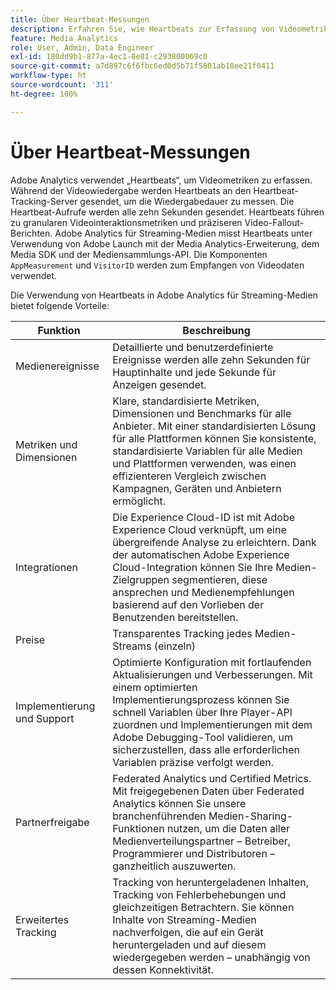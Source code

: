 ```yaml
---
title: Über Heartbeat-Messungen
description: Erfahren Sie, wie Heartbeats zur Erfassung von Videometriken verwendet werden.
feature: Media Analytics
role: User, Admin, Data Engineer
exl-id: 180dd9b1-877a-4ec1-8e81-c293800069c0
source-git-commit: a7d897c6f6fbc6ed0d5b71f5801ab18ee21f0411
workflow-type: ht
source-wordcount: '311'
ht-degree: 100%

---
```


# Über Heartbeat-Messungen

Adobe Analytics verwendet „Heartbeats“, um Videometriken zu erfassen. Während der Videowiedergabe werden Heartbeats an den Heartbeat-Tracking-Server gesendet, um die Wiedergabedauer zu messen. Die Heartbeat-Aufrufe werden alle zehn Sekunden gesendet. Heartbeats führen zu granularen Videointeraktionsmetriken und präziseren Video-Fallout-Berichten. Adobe Analytics für Streaming-Medien misst Heartbeats unter Verwendung von Adobe Launch mit der Media Analytics-Erweiterung, dem Media SDK und der Mediensammlungs-API. Die Komponenten `AppMeasurement` und `VisitorID` werden zum Empfangen von Videodaten verwendet.

Die Verwendung von Heartbeats in Adobe Analytics für Streaming-Medien bietet folgende Vorteile:

| Funktion | Beschreibung |
|---|---|
| Medienereignisse | Detaillierte und benutzerdefinierte Ereignisse werden alle zehn Sekunden für Hauptinhalte und jede Sekunde für Anzeigen gesendet. |
| Metriken und Dimensionen | Klare, standardisierte Metriken, Dimensionen und Benchmarks für alle Anbieter. Mit einer standardisierten Lösung für alle Plattformen können Sie konsistente, standardisierte Variablen für alle Medien und Plattformen verwenden, was einen effizienteren Vergleich zwischen Kampagnen, Geräten und Anbietern ermöglicht. |
| Integrationen | Die Experience Cloud-ID ist mit Adobe Experience Cloud verknüpft, um eine übergreifende Analyse zu erleichtern. Dank der automatischen Adobe Experience Cloud-Integration können Sie Ihre Medien-Zielgruppen segmentieren, diese ansprechen und Medienempfehlungen basierend auf den Vorlieben der Benutzenden bereitstellen. |
| Preise | Transparentes Tracking jedes Medien-Streams (einzeln) |
| Implementierung und Support | Optimierte Konfiguration mit fortlaufenden Aktualisierungen und Verbesserungen. Mit einem optimierten Implementierungsprozess können Sie schnell Variablen über Ihre Player-API zuordnen und Implementierungen mit dem Adobe Debugging-Tool validieren, um sicherzustellen, dass alle erforderlichen Variablen präzise verfolgt werden. |
| Partnerfreigabe | Federated Analytics und Certified Metrics. Mit freigegebenen Daten über Federated Analytics können Sie unsere branchenführenden Medien-Sharing-Funktionen nutzen, um die Daten aller Medienverteilungspartner – Betreiber, Programmierer und Distributoren – ganzheitlich auszuwerten. |
| Erweitertes Tracking | Tracking von heruntergeladenen Inhalten, Tracking von Fehlerbehebungen und gleichzeitigen Betrachtern. Sie können Inhalte von Streaming-Medien nachverfolgen, die auf ein Gerät heruntergeladen und auf diesem wiedergegeben werden – unabhängig von dessen Konnektivität. |
